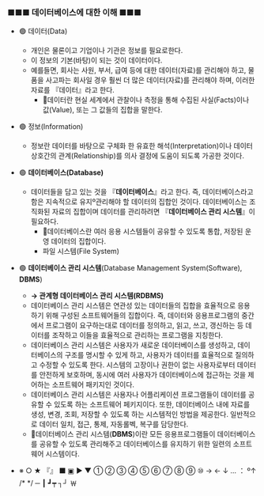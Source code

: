 ### ■■■ 데이터베이스에 대한 이해 ■■■
- 🟢 데이터(Data)
    - 개인은 물론이고 기업이나 기관은 정보를 필요로한다.
    - 이 정보의 기본(바탕)이 되는 것이 데이터이다.
    - 예를들면, 회사는 사원, 부서, 급여 등에 대한 데이터(자료)를 관리해야 하고, 물품을 사고파는 회사일 경우 훨씬 더 많은 데이터(자료)를 관리해야 하며, 이러한 자료를 『데이터』라고 한다.
      - 🔹데이터란 현실 세계에서 관찰이나 측정을 통해 수집된 사실(Facts)이나 값(Value), 또는 그 값들의 집합을 말한다.
- 🟢 정보(Information)
  - 정보란 데이터를 바탕으로 구체화 한 유효한 해석(Interpretation)이나 데이터 상호간의 관계(Relationship)를 의사 결정에 도움이 되도록 가공한 것이다.

- 🟢 **데이터베이스(Database)**
  - 데이터들을 담고 있는 것을 『**데이터베이스**』라고 한다. 즉, 데이터베이스라고 함은 지속적으로 유지º관리해야 할 데이터의 집합인 것이다. 데이터베이스는 조직화된 자료의 집합이며 데이터를 관리하려면 『**데이터베이스 관리 시스템**』이 필요하다.
    - 🔹데이터베이스란 여러 응용 시스템들이 공유할 수 있도록 통합, 저장된 운영 데이터의 집합이다.
    - 파일 시스템(File System)

- 🟢 **데이터베이스 관리 시스템**(Database Management System(Software), **DBMS**)
  - **→ 관계형 데이터베이스 관리 시스템(RDBMS)**
  - 데이터베이스 관리 시스템은 연관성 있는 데이터들의 집합을 효율적으로 응용하기 위해 구성된 소프트웨어들의 집합이다. 즉, 데이터와 응용프로그램의 중간에서 프로그램이 요구하는대로 데이터를 정의하고, 읽고, 쓰고, 갱신하는 등 데이터를 조작하고 이들을 효율적으로 관리하는 프로그램을 지칭한다.
  - 데이터베이스 관리 시스템은 사용자가 새로운 데이터베이스를 생성하고, 데이터베이스의 구조를 명시할 수 있게 하고, 사용자가 데이터를 효율적으로 질의하고 수정할 수 있도록 한다. 시스템의 고장이나 권한이 없는 사용자로부터 데이터를 안전하게 보호하며, 동시에 여러 사용자가 데이터베이스에 접근하는 것을 제어하는 소프트웨어 패키지인 것이다.
  - 데이터베이스 관리 시스템은 사용자나 어플리케이션 프로그램들이 데이터를 공유할 수 있도록 하는 소프트웨어 페키지이다. 또한, 데이터베이스 내에 자료를 생성, 변경, 조회, 저장할 수 있도록 하는 시스템적인 방법을 제공한다. 일반적으로 데이터 일치, 접근, 통제, 자동롤벡, 복구를 담당한다.
  - 🔹데이터베이스 관리 시스템(**DBMS**)이란 모든 응용프로그램들이 데이터베이스를 공유할 수 있도록 관리해주고 데이터베이스를 유지하기 위한 일련의 소프트웨어 시스템이다.


- ※ ○ ★ 『』 ⬛ ▣ ▶ ▼ ① ② ③ ④ ⑤ ⑥ ⑦ ⑧ ⑨ ⑩  →  ←  ↓  …  ： º↑ /* */  ─ ┃ ┛┯ ┐┘ ￦